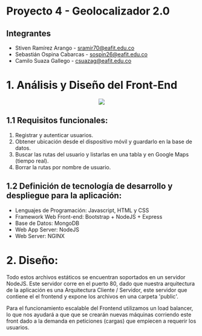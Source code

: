 # Proyecto 4 - Geolocalizador 2.0

## Integrantes 

- Stiven Ramírez Arango - sramir70@eafit.edu.co
- Sebastián Ospina Cabarcas - sospin26@eafit.edu.co
- Camilo Suaza Gallego - csuazag@eafit.edu.co

# 1. Análisis y Diseño del Front-End

<p align="center">
<img src="https://user-images.githubusercontent.com/31974084/59079794-fe133400-88aa-11e9-88d0-87f5596dc515.png">
</p>

## 1.1 Requisitos funcionales:

1. Registrar y autenticar usuarios.
2. Obtener ubicación desde el dispositivo móvil y guardarlo en la base de datos.
3. Buscar las rutas del usuario y listarlas en una tabla y en Google Maps (tiempo real).
4. Borrar la rutas por nombre de usuario.

## 1.2 Definición de tecnología de desarrollo y despliegue para la aplicación:

* Lenguajes de Programación: Javascript, HTML y CSS
* Framework Web Front-end: Bootstrap + NodeJS + Express
* Base de Datos: MongoDB
* Web App Server: NodeJS
* Web Server: NGINX

# 2. Diseño:

Todo estos archivos estáticos se encuentran soportados en un servidor NodeJS. Este servidor corre en el puerto 80, dado que nuestra arquitectura de la aplicación es una Arquitectura Cliente / Servidor, este servidor que contiene el el frontend y expone los archivos en una carpeta 'public'.

Para el funcionamiento escalable del Frontend utilizamos un load balancer, lo que nos ayudará a que que se crearán nuevas máquinas corriendo este front dado a la demanda en peticiones (cargas) que empiecen a requerir los usuarios.
